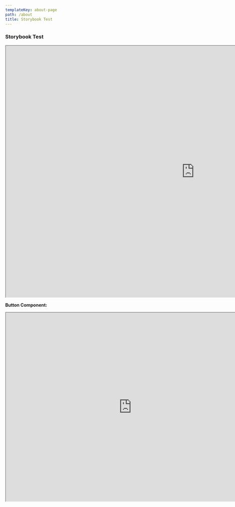 ```yaml
---
templateKey: about-page
path: /about
title: Storybook Test
---
```

### Storybook Test

<iframe
  src="https://d3calpfwu4wi3d.cloudfront.net/index.html"
  width="1200"
  height="800"
></iframe>





**Button Component:**

<iframe
  src="https://d3calpfwu4wi3d.cloudfront.net/index.html?path=/story/components-button--default"
  width="800"
  height="600"
></iframe>